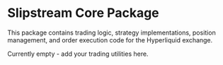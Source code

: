 # Slipstream Core Package

This package contains trading logic, strategy implementations, position management, and order execution code for the Hyperliquid exchange.

Currently empty - add your trading utilities here.
